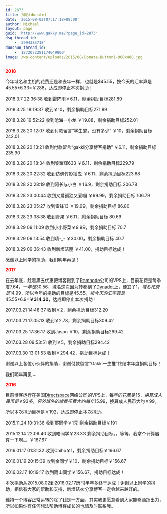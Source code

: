 ```yaml
---
id: 2873
title: 捐助(donate)
date: '2015-08-02T07:17:18+08:00'
author: Michael
layout: page
guid: 'http://www.gakky.me/?page_id=2873'
dsq_thread_id:
    - '3994385718'
duoshuo_thread_id:
    - '1272072281174049800'
image: /wp-content/uploads/2015/08/Donate-Button1-960x400.jpg
---
```


**<span style="color: #ff0000;">2018</span>**

今年域名和主机的花费还是和去年一样，也就是$45.55，按今天的汇率算是45.55\*6.33=￥288，达成即停止本次捐助！

2018.3.7 22:36:38 收到雷阵雨￥6.11，剩余捐助目标281.89

2018.3.25 18:19:37 收到￥10，剩余捐助目标271.89

2018.3.28 19:52:22 收到沧海一小龙 ￥19.88，剩余捐助目标252.01

2018.3.28 20:12:07 收到付款留言“学生党，没有多少” ￥10，剩余捐助目标242.01

2018.3.28 20:13:21 收到付款留言“gakki分享博客捐助” ￥6.11，剩余捐助目标235.90

2018.3.28 20:18:34 收到黎耀辉633 ￥6.11，剩余捐助目标229.79

2018.3.28 20:22:32 收到仿佛竹影摇曳 ￥6.11，剩余捐助目标223.68

2018.3.28 20:28:19 收到阿长与小白 ￥16.9，剩余捐助目标 206.78

2018.3.28 23:00:44 收到又爱孤独又爱嘎 ￥99.99，剩余捐助目标 106.79

2018.3.28 23:05:27 收到雷锋13 ￥19.99，剩余捐助目标 86.80

2018.3.28 23:38:38 收到青果 ￥6.11，剩余捐助目标 80.69

2018.3.29 09:11:09 收到小小野菜￥9.99，剩余捐助目标 70.7

2018.3.29 09:13:54 收到啧-\_- ￥30.00，剩余捐助目标 40.7

2018.3.29 09:36:43 收到新垣洁丽 ￥41.00，捐助目标达成！

感谢以上同学的捐助，我们明年再见！

**<span style="color: #ff0000;">2017</span>**

在去年底，趁着黑五优惠把博客搬到了[Ramnode](http://ramnode.com/)公司的VPS上，目前花费是每季度$7.64，一年是$30.56，域名这次因为转移到了[Dynadot](https://www.dynadot.com/)上，便宜了$1，域名花费是$14.99，所以今年的捐助的目标是$45.55，按今天的汇率算是$45.55\*6.9=**￥314.30**，达成即停止本次捐助！

2017.03.21 14:48:37 收到￥2，剩余捐助目标312.20

2017.03.21 17:05:13 收到￥2.78，剩余捐助目标309.42

2017.03.25 17:36:17 收到Jason ￥10，剩余捐助目标299.42

2017.03.28 09:53:51 收到￥5，剩余捐助目标294.42

2017.03.30 13:01:53 收到￥294.42，捐助目标达成！

谢谢以上各位小伙伴的捐助，谢谢付款留言“Gakki一生推”终结本年度捐助目标！

我们明年再见 ~

**<span style="color: #ff0000;">2016</span>**

目前博客运行在美国[Directspace](http://directspace.net/)网络公司的VPS上，每年的花费是$15，换算成人民币是￥93多，另外域名的续费花费大约每年$15.99，换算成人民币大约￥99。

所以本次捐助目标是￥192，达成即停止本次捐助。

2015.11.24 10:31:36 收到邵同学￥1元 剩余捐助目标￥191

2015.12.14 22:06:40 收到皓同学￥23.33 剩余捐助目标。。等等，我拿个计算器算一下啊。。￥167.67

2016.01.17 01:31:32 收到Chiho￥1，剩余捐助目标￥166.67

2016.01.19 20:15:39 收到余同学￥10，剩余捐助目标￥156.67

2016.02.17 10:19:17 收到雨山同学￥156.67，捐助目标达成！

本次捐助从2015.08.02到2016.02.17历时半年多终于达成！谢谢以上同学的捐助，相信有大家的帮助和支持，新垣结衣分享博客一定会越来越好的。

维持一个博客正常运转的除了钱是一方面，其实我更愿意看到大家能够踊跃出力，所以如果你有任何想法帮助博客成长的也请及时联系我。

<audio controls="controls" style="display: none;"></audio>

<audio controls="controls" style="display: none;"></audio>

<audio controls="controls" style="display: none;"></audio>

<audio controls="controls" style="display: none;"></audio>

<audio controls="controls" style="display: none;"></audio>

<audio controls="controls" style="display: none;"></audio>

<audio controls="controls" style="display: none;"></audio>

<audio controls="controls" style="display: none;"></audio>